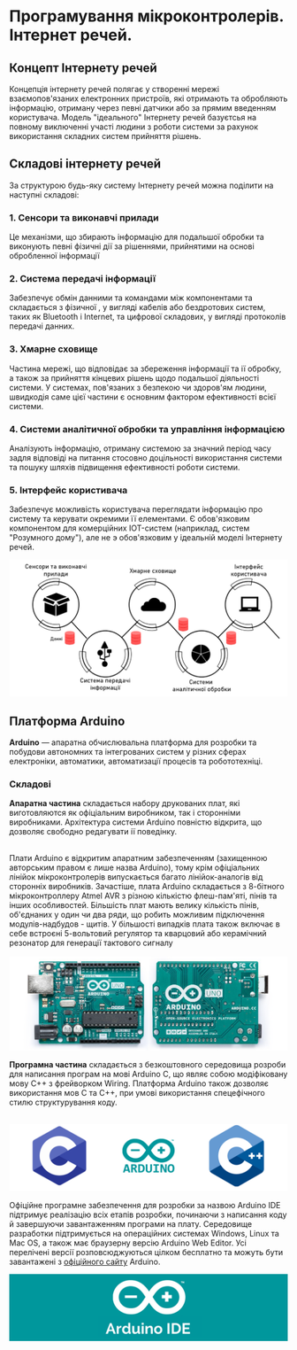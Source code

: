 # Програмування мікроконтролерів. Інтернет речей.

## Концепт Інтернету речей

Концепція інтернету речей полягає у створенні мережі взаємопов'язаних електронних
пристроїв, які отримають та обробляють інформацію, отриману через певні датчики або
за прямим введенням користувача. Модель "ідеального" Інтернету речей базуєтсья на
повному виключенні участі людини з роботи системи за рахунок використання складних
систем прийняття рішень.

## Складові інтернету речей  
За структурою будь-яку систему Інтернету речей можна поділити на наступні складові:

### 1. Сенсори та виконавчі прилади
Це механізми, що збирають інформацію для подальшої обробки та виконують певні
фізичні дії за рішеннями, прийнятими на основі обробленної інформації
### 2. Система передачі інформації
Забезпечує обмін данними та командами між компонентами та складається з фізичної ,
у вигляді кабелів або бездротових систем, таких як Bluetooth і Internet, та
цифрової складових, у вигляді протоколів передачі данних.
### 3. Хмарне сховище
Частина мережі, що відповідає за збереження інформації та ії обробку, а також за
прийняття кінцевих рішень щодо подальшої діяльності системи. У системах, пов'язаних
з безпекою чи здоров'ям людини, швидкодія саме цієї частини є основним фактором
ефективності всієї системи.
### 4. Системи аналітичної обробки та управління інформацією
Аналізують інформацію, отриману системою за значний період часу задля відповіді на 
питання стосовно доцільності використання системи та пошуку шляхів підвищення
ефективності роботи системи.
### 5. Інтерфейс користивача
Забезпечує можливість користувача переглядати інформацію про систему та керувати
окремими її елементами. Є обов'язковим компонентом для комерційних IOT-систем
(наприклад, систем "Розумного дому"), але не э обов'язковим у ідеальній моделі
Інтернету речей.

![Components_Of_IoT_System](https://github.com/HumbleShark/Internet-of-Things/blob/master/assets/images/iot_components.png)

## Платформа Arduino
**Arduino** — апаратна обчислювальна платформа для розробки та побудови автономних та інтегрованих
систем у різних сферах електроніки, автоматики, автоматизації процесів та робототехніці.
### Складові
**Апаратна частина**  складається набору друкованих плат, які виготовляются як офіціальним
виробником, так і сторонніми виробниками. Архітектура системи Arduino повністю відкрита,
що дозволяє свободно редагувати ії поведінку.<br><br>

Плати Arduino є відкритим апаратним забезпеченням (захищенною авторським правом є лише 
назва Arduino), тому крім офіціальних лінійок мікроконтролерів випускається багато лінійок-аналогів
від сторонніх виробників. Зачастіше, плата Arduino складається з 8-бітного мікроконтроллеру
Atmel AVR з різною кількістю флеш-пам'яті, пінів та інших особливостей. Більшість плат
мають велику кількість пінів, об'єднаних у один чи два ряди, що робить можливим підключення
модулів-надбудов - щитів. У більшості випадків плата також включає в себе встроєні
5-вольтовий регулятор та кварцовий або керамічний резонатор для генерації тактового сигналу <br><br>
![Сircuit_Board_Example](https://github.com/HumbleShark/Internet-of-Things/blob/master/assets/images/circuit_board_example.png)

**Програмна частина** складається з безкоштовного середовища розроби для написання програм 
на мові Arduino C, що являє собою модіфіковану мову C++ з фрейворком Wiring. Платформа Arduino
також дозволяє використання мов C та C++, при умові використання спецефічного стилю структурування
коду. <br><br>

![Programming_Languages](https://github.com/HumbleShark/Internet-of-Things/blob/master/assets/images/programming_languages.png)
<br>

Офіційне програмне забезпечення для розробки за назвою Arduino IDE підтримує реалізацію всіх
етапів розробки, починаючи з написання коду й завершуючи завантаженням програми на плату.
Середовище разработки підтримується на операційних системах Windows, Linux та Mac OS, а
також має браузерну версію Arduino Web Editor. Усі перелічені версії розповсюджуються
цілком бесплатно та можуть бути завантажені з [офіційного сайту](https://www.arduino.cc/en/software) Arduino.<br>

![Arduino_IDE_Logo](https://github.com/HumbleShark/Internet-of-Things/blob/master/assets/images/arduino_ide_logo.png)
<br>
